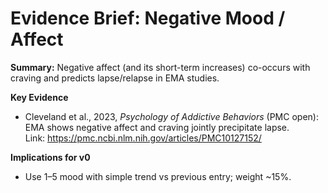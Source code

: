 # Evidence Brief: Negative Mood / Affect

**Summary:** Negative affect (and its short-term increases) co-occurs with craving and predicts lapse/relapse in EMA studies.

**Key Evidence**
- Cleveland et al., 2023, *Psychology of Addictive Behaviors* (PMC open): EMA shows negative affect and craving jointly precipitate lapse.  
  Link: https://pmc.ncbi.nlm.nih.gov/articles/PMC10127152/

**Implications for v0**
- Use 1–5 mood with simple trend vs previous entry; weight ~15%.
